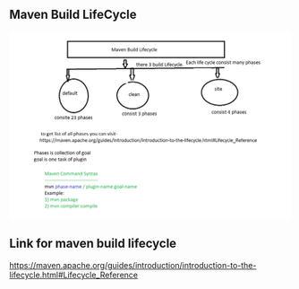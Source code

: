 
Maven Build LifeCycle
---------------------
<img src="/imgs/maven-life-cycle-diagram.png" alt="">

Link for maven build lifecycle
-------------------------------
https://maven.apache.org/guides/introduction/introduction-to-the-lifecycle.html#Lifecycle_Reference
